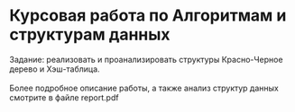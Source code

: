 <h1>Курсовая работа по Алгоритмам и структурам данных</h1>

Задание: реализовать и проанализировать структуры
Красно-Черное дерево и Хэш-таблица.
<br>
<br>
Более подробное описание работы, а также анализ структур
данных смотрите в файле report.pdf
